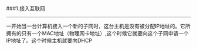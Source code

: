 ###1.接入互联网
***
一开始当一台计算机接入一个新的子网时，这台主机是没有被分配IP地址的。它所拥有的只有一个MAC地址（物理网卡地址）,这个时候它就要向这个子网申请一个IP地址了。这个时候主机就要向DHCP